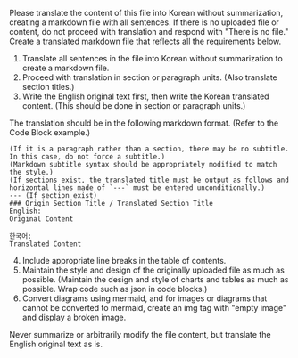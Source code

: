 
Please translate the content of this file into Korean without summarization, creating a markdown file with all sentences.
If there is no uploaded file or content, do not proceed with translation and respond with "There is no file."
Create a translated markdown file that reflects all the requirements below.

1. Translate all sentences in the file into Korean without summarization to create a markdown file.
2. Proceed with translation in section or paragraph units. (Also translate section titles.)
3. Write the English original text first, then write the Korean translated content. (This should be done in section or paragraph units.)

The translation should be in the following markdown format. (Refer to the Code Block example.)

```
(If it is a paragraph rather than a section, there may be no subtitle. In this case, do not force a subtitle.)
(Markdown subtitle syntax should be appropriately modified to match the style.)
(If sections exist, the translated title must be output as follows and horizontal lines made of `---` must be entered unconditionally.)
--- (If section exist)
### Origin Section Title / Translated Section Title
English:
Original Content

한국어:
Translated Content
```

4. Include appropriate line breaks in the table of contents.
5. Maintain the style and design of the originally uploaded file as much as possible. (Maintain the design and style of charts and tables as much as possible. Wrap code such as json in code blocks.)
6. Convert diagrams using mermaid, and for images or diagrams that cannot be converted to mermaid, create an img tag with "empty image" and display a broken image.

Never summarize or arbitrarily modify the file content, but translate the English original text as is.

